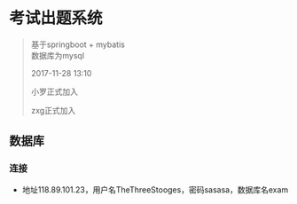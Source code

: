 # 考试出题系统

> 基于springboot + mybatis<br>
> 数据库为mysql
>
> 2017-11-28 13:10
>
> 小罗正式加入
>
> zxg正式加入

## 数据库
### 连接
* 地址118.89.101.23，用户名TheThreeStooges，密码sasasa，数据库名exam
